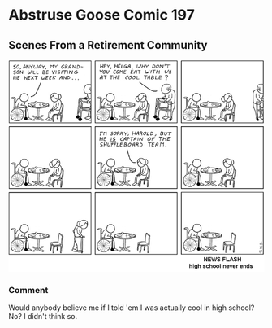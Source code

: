 # Abstruse Goose Comic 197
## Scenes From a Retirement Community

![image](fast_times_at_retirement_high.png)
### Comment
Would anybody believe me if I told 'em I was actually cool in high school? No? I didn't think so.
